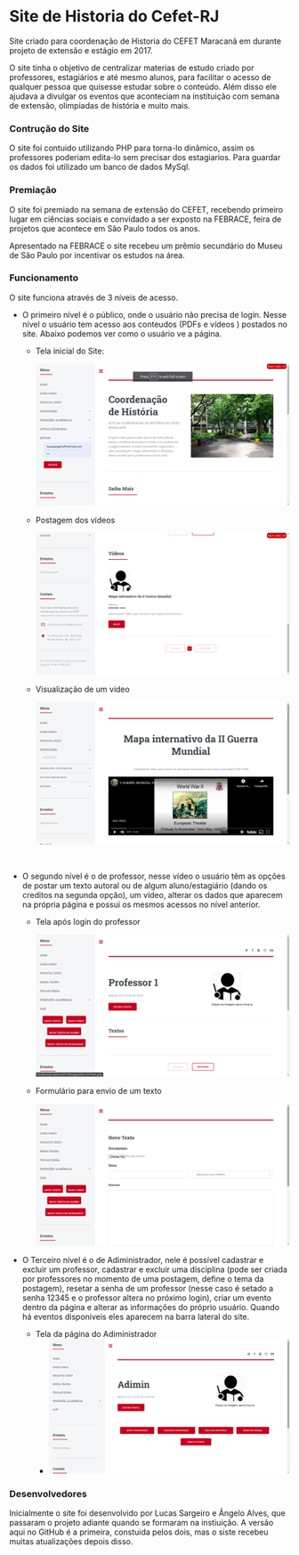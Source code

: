 # Site de Historia do Cefet-RJ
Site criado para coordenação de Historia do CEFET Maracanã em durante projeto de extensão e estágio em 2017.

O site tinha o objetivo de centralizar materias de estudo criado por professores, estagiários e até mesmo alunos, para facilitar o acesso de qualquer pessoa que quisesse estudar sobre o conteúdo. Além disso ele ajudava a divulgar os eventos que aconteciam na instituição com semana de extensão, olimpiadas de história e muito mais.



### Contrução do Site

O site foi contuido utilizando PHP para torna-lo dinâmico, assim os professores poderiam edita-lo sem precisar dos estagiarios. Para guardar os dados foi utilizado um banco de dados MySql. 



### Premiação

O site foi premiado na semana de extensão do CEFET, recebendo primeiro lugar em ciências sociais e convidado a ser exposto na FEBRACE, feira de projetos que acontece em São Paulo todos os anos.

Apresentado na FEBRACE o site recebeu um prêmio secundário do Museu de São Paulo por incentivar os estudos na área.



### Funcionamento 

O site funciona através de 3 níveis de acesso. 

- O primeiro nível é o público, onde o usuário não precisa de login. Nesse nível o usuário tem acesso aos conteudos (PDFs e vídeos ) postados no site. Abaixo podemos ver como o usuário ve a página.
  - Tela inicial do Site:

    ![Tela Inicial](/images/readme/principal.png)

  - Postagem dos vídeos

    ![Postagem de video](/images/readme/videos.png)

  - Visualização de um vídeo

    ![Video](/images/readme/video.png)

    ​	

- O segundo nível é o de professor, nesse vídeo o usuário têm as opções de postar um texto autoral ou de algum aluno/estagiário (dando os creditos na segunda opção), um vídeo, alterar os dados que aparecem na própria página e possui os mesmos acessos no nível anterior.

  * Tela após login do professor

    ![Video](/images/readme/pag_prof.png)

  * Formulário para envio de um texto

    ![Video](/images/readme/publicacao.png)	

  

- O  Terceiro nível é o de Adiministrador, nele é possível cadastrar e excluir um professor, cadastrar e excluir uma disciplina (pode ser criada por professores no momento de uma postagem, define o tema da postagem), resetar a senha de um professor (nesse caso é setado a senha 12345 e o professor altera no próximo login), criar um evento dentro da página e alterar as informações do próprio usuário. Quando há eventos disponiveis eles aparecem na barra lateral do site.

  - Tela da página do Adiministrador
    - ![Video](/images/readme/super_admin.png)	



### Desenvolvedores

Inicialmente o site foi desenvolvido por Lucas Sargeiro e Ângelo Alves, que passaram o projeto adiante quando se formaram na instiuição. A versão aqui no GitHub é a primeira, constuida pelos dois, mas o siste recebeu muitas atualizações depois disso.

